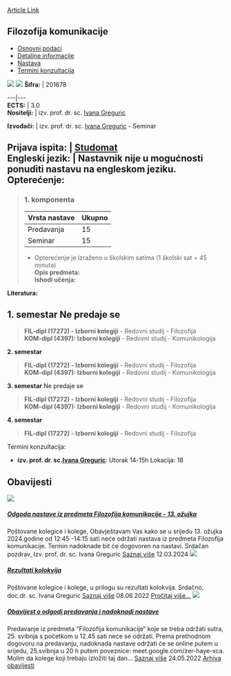 [Article Link](https://www.fhs.hr/predmet/filkom_b)

## Filozofija komunikacije
  * [Osnovni podaci](https://www.fhs.hr/predmet/filkom_b#v1id-904803_966153_1_0 "Osnovni podaci")
  * [Detaljne informacije](https://www.fhs.hr/predmet/filkom_b#v1id-904803_966153_1_1 "Detaljne informacije")
  * [Nastava](https://www.fhs.hr/predmet/filkom_b#v1id-904803_966153_1_2 "Nastava")
  * [Termini konzultacija](https://www.fhs.hr/predmet/filkom_b#v1id-904803_966153_1_3 "Termini konzultacija")


[![](https://www.fhs.hr/img/flags/gif/hr.gif)](https://www.fhs.hr/predmet/filkom_b) [![](https://www.fhs.hr/img/flags/gif/gb.gif)](https://www.fhs.hr/en/course/poc_d)
**Šifra:** |  201678  
  
---|---  
**ECTS:** |  3.0   
**Nositelji:** |  izv. prof. dr. sc. [Ivana Greguric](https://www.fhs.hr/djelatnik/ivana.greguric)   
  
**Izvođači:** |  izv. prof. dr. sc. [Ivana Greguric](https://www.fhs.hr/djelatnik/ivana.greguric) - Seminar  
  
**Prijava ispita:** |  [Studomat](http://www.isvu.hr/studomat)  
**Engleski jezik:** |  Nastavnik nije u mogućnosti ponuditi nastavu na engleskom jeziku.   
**Opterećenje:**  
---  
> ### 1. komponenta
> | Vrsta nastave | Ukupno  
> ---|---  
> Predavanja | 15  
> Seminar | 15  
> * Opterećenje je izraženo u školskim satima (1 školski sat = 45 minuta)   
**Opis predmeta:**  
> **Ishodi učenja:**  

  
**Literatura:**  

  
**1. semestar** Ne predaje se  
---  
> **FIL-dipl (17272) - Izborni kolegiji** - Redovni studij - Filozofija  
>  **KOM-dipl (4397): Izborni kolegiji** - Redovni studij - Komunikologija  
>   
  
**2. semestar**  
> **FIL-dipl (17272) - Izborni kolegiji** - Redovni studij - Filozofija  
>  **KOM-dipl (4397): Izborni kolegiji** - Redovni studij - Komunikologija  
>   
  
**3. semestar** Ne predaje se  
> **FIL-dipl (17272) - Izborni kolegiji** - Redovni studij - Filozofija  
>  **KOM-dipl (4397): Izborni kolegiji** - Redovni studij - Komunikologija  
>   
  
**4. semestar**  
> **FIL-dipl (17272) - Izborni kolegiji** - Redovni studij - Filozofija  
>   
Termini konzultacija: 
  * **izv. prof. dr. sc.[Ivana Greguric](https://www.fhs.hr/djelatnik/ivana.greguric)**: 
Utorak 14-15h 
Lokacija: 18 


## Obavijesti
[ ![](https://www.fhs.hr/_pub/themes_static/hrstud2024/default/img/default_news.jpg) ](https://www.fhs.hr/predmet/filkom_b?@=21miu#news_116256)
#####  [Odgoda nastave iz predmeta Filozofija komunikacije - 13. ožujka](https://www.fhs.hr/predmet/filkom_b?@=21miu#news_116256)
Poštovane kolegice i kolege, Obavještavam Vas kako se u srijedu 13. ožujka 2024.godine od 12:45 -14:15 sati neće održati nastava iz predmeta Filozofija komunikacije. Termin nadoknade bit će dogovoren na nastavi. Srdačan pozdrav, Izv. prof. dr. sc. Ivana Greguric 
[Saznaj više](https://www.fhs.hr/predmet/filkom_b?@=21miu#news_116256)
12.03.2024
[ ![](https://www.fhs.hr/_pub/themes_static/hrstud2024/default/img/default_news.jpg) ](https://www.fhs.hr/predmet/filkom_b?@=21ijt#news_116256)
#####  [Rezultati kolokvija](https://www.fhs.hr/predmet/filkom_b?@=21ijt#news_116256)
Poštovane kolegice i kolege, u prilogu su rezultati kolokvija. Srdačno, doc.dr. sc. Ivana Greguric 
[Saznaj više](https://www.fhs.hr/predmet/filkom_b?@=21ijt#news_116256)
08.06.2022
[Pročitaj više...](https://www.fhs.hr/predmet/filkom_b?@=21ijt#news_116256 "Pročitaj obavijest: Rezultati kolokvija")
[ ![](https://www.fhs.hr/_pub/themes_static/hrstud2024/default/img/default_news.jpg) ](https://www.fhs.hr/predmet/filkom_b?@=21iea#news_116256)
#####  [Obavijest o odgodi predavanja i nadoknadi nastave](https://www.fhs.hr/predmet/filkom_b?@=21iea#news_116256)
Predavanje iz predmeta "Filozofija komunikacije“ koje se treba održati sutra, 25. svibnja s početkom u 12.45 sati neće se održati. Prema prethodnom dogovoru na predavanju, nadoknada nastave održati će se online putem u srijedu, 25.svibnja u 20 h putem poveznice: meet.google.com/zer-haye-xca. Molim da kolege koji trebaju izložiti taj dan... 
[Saznaj više](https://www.fhs.hr/predmet/filkom_b?@=21iea#news_116256)
24.05.2022
[Arhiva obavijesti](https://www.fhs.hr/predmet/filkom_b?@=2189l#news_116256 "Arhiva obavijesti")
